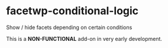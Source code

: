 # facetwp-conditional-logic
Show / hide facets depending on certain conditions

This is a **NON-FUNCTIONAL** add-on in very early development.
